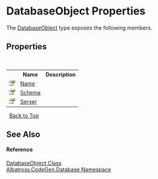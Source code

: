 # DatabaseObject Properties
 

The <a href="T_Albatross_CodeGen_Database_DatabaseObject.md">DatabaseObject</a> type exposes the following members.


## Properties
&nbsp;<table><tr><th></th><th>Name</th><th>Description</th></tr><tr><td>![Public property](media/pubproperty.gif "Public property")</td><td><a href="P_Albatross_CodeGen_Database_DatabaseObject_Name.md">Name</a></td><td /></tr><tr><td>![Public property](media/pubproperty.gif "Public property")</td><td><a href="P_Albatross_CodeGen_Database_DatabaseObject_Schema.md">Schema</a></td><td /></tr><tr><td>![Public property](media/pubproperty.gif "Public property")</td><td><a href="P_Albatross_CodeGen_Database_DatabaseObject_Server.md">Server</a></td><td /></tr></table>&nbsp;
<a href="#databaseobject-properties">Back to Top</a>

## See Also


#### Reference
<a href="T_Albatross_CodeGen_Database_DatabaseObject.md">DatabaseObject Class</a><br /><a href="N_Albatross_CodeGen_Database.md">Albatross.CodeGen.Database Namespace</a><br />